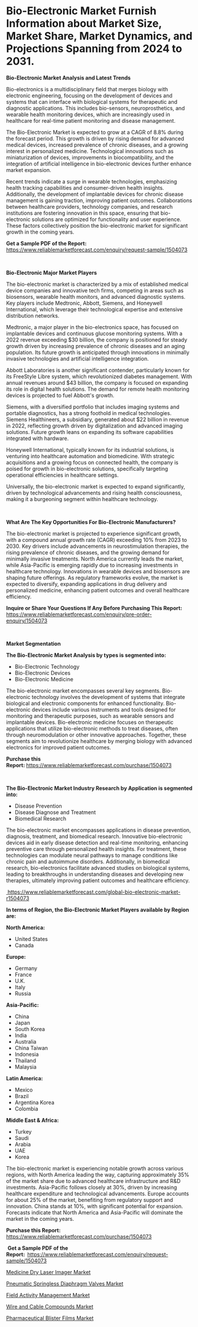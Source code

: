 <p><h1>Bio-Electronic Market Furnish Information about Market Size, Market Share, Market Dynamics, and Projections Spanning from 2024 to 2031.</h1></p><p><strong>Bio-Electronic Market Analysis and Latest Trends</strong></p>
<p><p>Bio-electronics is a multidisciplinary field that merges biology with electronic engineering, focusing on the development of devices and systems that can interface with biological systems for therapeutic and diagnostic applications. This includes bio-sensors, neuroprosthetics, and wearable health monitoring devices, which are increasingly used in healthcare for real-time patient monitoring and disease management.</p><p>The Bio-Electronic Market is expected to grow at a CAGR of 8.8% during the forecast period. This growth is driven by rising demand for advanced medical devices, increased prevalence of chronic diseases, and a growing interest in personalized medicine. Technological innovations such as miniaturization of devices, improvements in biocompatibility, and the integration of artificial intelligence in bio-electronic devices further enhance market expansion.</p><p>Recent trends indicate a surge in wearable technologies, emphasizing health tracking capabilities and consumer-driven health insights. Additionally, the development of implantable devices for chronic disease management is gaining traction, improving patient outcomes. Collaborations between healthcare providers, technology companies, and research institutions are fostering innovation in this space, ensuring that bio-electronic solutions are optimized for functionality and user experience. These factors collectively position the bio-electronic market for significant growth in the coming years.</p></p>
<p><strong>Get a Sample PDF of the Report:&nbsp;</strong> <a href="https://www.reliablemarketforecast.com/enquiry/request-sample/1504073?utm_campaign=1134&utm_medium=2&utm_source=Github&utm_content=ia&utm_term=27092024&utm_id=bio-electronic">https://www.reliablemarketforecast.com/enquiry/request-sample/1504073</a></p>
<p>&nbsp;</p>
<p><strong>Bio-Electronic Major Market Players</strong></p>
<p><p>The bio-electronic market is characterized by a mix of established medical device companies and innovative tech firms, competing in areas such as biosensors, wearable health monitors, and advanced diagnostic systems. Key players include Medtronic, Abbott, Siemens, and Honeywell International, which leverage their technological expertise and extensive distribution networks.</p><p>Medtronic, a major player in the bio-electronics space, has focused on implantable devices and continuous glucose monitoring systems. With a 2022 revenue exceeding $30 billion, the company is positioned for steady growth driven by increasing prevalence of chronic diseases and an aging population. Its future growth is anticipated through innovations in minimally invasive technologies and artificial intelligence integration.</p><p>Abbott Laboratories is another significant contender, particularly known for its FreeStyle Libre system, which revolutionized diabetes management. With annual revenues around $43 billion, the company is focused on expanding its role in digital health solutions. The demand for remote health monitoring devices is projected to fuel Abbott's growth.</p><p>Siemens, with a diversified portfolio that includes imaging systems and portable diagnostics, has a strong foothold in medical technologies. Siemens Healthineers, a subsidiary, generated about $22 billion in revenue in 2022, reflecting growth driven by digitalization and advanced imaging solutions. Future growth leans on expanding its software capabilities integrated with hardware.</p><p>Honeywell International, typically known for its industrial solutions, is venturing into healthcare automation and biomedicine. With strategic acquisitions and a growing focus on connected health, the company is poised for growth in bio-electronic solutions, specifically targeting operational efficiencies in healthcare settings.</p><p>Universally, the bio-electronic market is expected to expand significantly, driven by technological advancements and rising health consciousness, making it a burgeoning segment within healthcare technology.</p></p>
<p>&nbsp;</p>
<p><strong>What Are The Key Opportunities For Bio-Electronic Manufacturers?</strong></p>
<p><p>The bio-electronic market is projected to experience significant growth, with a compound annual growth rate (CAGR) exceeding 10% from 2023 to 2030. Key drivers include advancements in neurostimulation therapies, the rising prevalence of chronic diseases, and the growing demand for minimally invasive treatments. North America currently leads the market, while Asia-Pacific is emerging rapidly due to increasing investments in healthcare technology. Innovations in wearable devices and biosensors are shaping future offerings. As regulatory frameworks evolve, the market is expected to diversify, expanding applications in drug delivery and personalized medicine, enhancing patient outcomes and overall healthcare efficiency.</p></p>
<p><strong>Inquire or Share Your Questions If Any Before Purchasing This Report:</strong> <a href="https://www.reliablemarketforecast.com/enquiry/pre-order-enquiry/1504073?utm_campaign=1134&utm_medium=2&utm_source=Github&utm_content=ia&utm_term=27092024&utm_id=bio-electronic">https://www.reliablemarketforecast.com/enquiry/pre-order-enquiry/1504073</a></p>
<p>&nbsp;</p>
<p><strong>Market Segmentation</strong></p>
<p><strong>The Bio-Electronic Market Analysis by types is segmented into:</strong></p>
<p><ul><li>Bio-Electronic Technology</li><li>Bio-Electronic Devices</li><li>Bio-Electronic Medicine</li></ul></p>
<p><p>The bio-electronic market encompasses several key segments. Bio-electronic technology involves the development of systems that integrate biological and electronic components for enhanced functionality. Bio-electronic devices include various instruments and tools designed for monitoring and therapeutic purposes, such as wearable sensors and implantable devices. Bio-electronic medicine focuses on therapeutic applications that utilize bio-electronic methods to treat diseases, often through neuromodulation or other innovative approaches. Together, these segments aim to revolutionize healthcare by merging biology with advanced electronics for improved patient outcomes.</p></p>
<p><strong>Purchase this Report:&nbsp;</strong><a href="https://www.reliablemarketforecast.com/purchase/1504073?utm_campaign=1134&utm_medium=2&utm_source=Github&utm_content=ia&utm_term=27092024&utm_id=bio-electronic">https://www.reliablemarketforecast.com/purchase/1504073</a></p>
<p>&nbsp;</p>
<p><strong>The Bio-Electronic Market Industry Research by Application is segmented into:</strong></p>
<p><ul><li>Disease Prevention</li><li>Disease Diagnose and Treatment</li><li>Biomedical Research</li></ul></p>
<p><p>The bio-electronic market encompasses applications in disease prevention, diagnosis, treatment, and biomedical research. Innovative bio-electronic devices aid in early disease detection and real-time monitoring, enhancing preventive care through personalized health insights. For treatment, these technologies can modulate neural pathways to manage conditions like chronic pain and autoimmune disorders. Additionally, in biomedical research, bio-electronics facilitate advanced studies on biological systems, leading to breakthroughs in understanding diseases and developing new therapies, ultimately improving patient outcomes and healthcare efficiency.</p></p>
<p><a href="https://www.reliablemarketforecast.com/global-bio-electronic-market-r1504073?utm_campaign=1134&utm_medium=2&utm_source=Github&utm_content=ia&utm_term=27092024&utm_id=bio-electronic">&nbsp;https://www.reliablemarketforecast.com/global-bio-electronic-market-r1504073</a></p>
<p><strong>In terms of Region, the Bio-Electronic Market Players available by Region are:</strong></p>
<p>
    <p> <strong> North America: </strong>
        <ul>
            <li>United States</li>
            <li>Canada</li>
        </ul>
        </p> 
    <p> <strong> Europe: </strong>
        <ul>
            <li>Germany</li>
            <li>France</li>
            <li>U.K.</li>
            <li>Italy</li>
            <li>Russia</li>
        </ul>
        </p> 
    <p> <strong> Asia-Pacific: </strong>
        <ul>
            <li>China</li>
            <li>Japan</li>
            <li>South Korea</li>
            <li>India</li>
            <li>Australia</li>
            <li>China Taiwan</li>
            <li>Indonesia</li>
            <li>Thailand</li>
            <li>Malaysia</li>
        </ul>
        </p> 
    <p> <strong> Latin America: </strong>
        <ul>
            <li>Mexico</li>
            <li>Brazil</li>
            <li>Argentina Korea</li>
            <li>Colombia</li>
        </ul>
        </p> 
    <p> <strong> Middle East & Africa: </strong>
        <ul>
            <li>Turkey</li>
            <li>Saudi</li>
            <li>Arabia</li>
            <li>UAE</li>
            <li>Korea</li>
        </ul>
    </p>
    </p>
<p><p>The bio-electronic market is experiencing notable growth across various regions, with North America leading the way, capturing approximately 35% of the market share due to advanced healthcare infrastructure and R&D investments. Asia-Pacific follows closely at 30%, driven by increasing healthcare expenditure and technological advancements. Europe accounts for about 25% of the market, benefiting from regulatory support and innovation. China stands at 10%, with significant potential for expansion. Forecasts indicate that North America and Asia-Pacific will dominate the market in the coming years.</p></p>
<p><strong>Purchase this Report: </strong><a href="https://www.reliablemarketforecast.com/purchase/1504073?utm_campaign=1134&utm_medium=2&utm_source=Github&utm_content=ia&utm_term=27092024&utm_id=bio-electronic">https://www.reliablemarketforecast.com/purchase/1504073</a></p>
<p>&nbsp;<strong>Get a Sample PDF of the Report:&nbsp;&nbsp;</strong><a href="https://www.reliablemarketforecast.com/enquiry/request-sample/1504073?utm_campaign=1134&utm_medium=2&utm_source=Github&utm_content=ia&utm_term=27092024&utm_id=bio-electronic">https://www.reliablemarketforecast.com/enquiry/request-sample/1504073</a></p>
<p><strong></strong></p>
<p><p><a href="https://issuu.com/reportprime-2/docs/medicine-dry-laser-imager-market-si_9924b7c2f859bd?utm_campaign=1134&utm_medium=2&utm_source=Github&utm_content=ia&utm_term=27092024&utm_id=bio-electronic">Medicine Dry Laser Imager Market</a></p><p><a href="https://issuu.com/reportprime-2/docs/pneumatic-springless-diaphragm-valv_bb066038160c81?utm_campaign=1134&utm_medium=2&utm_source=Github&utm_content=ia&utm_term=27092024&utm_id=bio-electronic">Pneumatic Springless Diaphragm Valves Market</a></p><p><a href="https://www.linkedin.com/pulse/field-activity-management-market-global-regional-analysis-o8bgf?utm_campaign=1134&utm_medium=2&utm_source=Github&utm_content=ia&utm_term=27092024&utm_id=bio-electronic">Field Activity Management Market</a></p><p><a href="https://www.linkedin.com/pulse/what-growth-opportunities-challenges-wire-cable-compounds-inxke?utm_campaign=1134&utm_medium=2&utm_source=Github&utm_content=ia&utm_term=27092024&utm_id=bio-electronic">Wire and Cable Compounds Market</a></p><p><a href="https://github.com/BryceTownsendr/Market-Research-Report-List-6/blob/main/pharmaceutical-blister-films-market.md?utm_campaign=1134&utm_medium=2&utm_source=Github&utm_content=ia&utm_term=27092024&utm_id=bio-electronic">Pharmaceutical Blister Films Market</a></p></p>